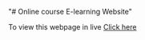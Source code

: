 "# Online course E-learning Website" 

To view this webpage in live [Click here](https://sanjayjadhav-9.github.io/Online-Course-E-Learning-Website/)
